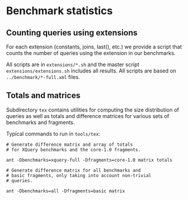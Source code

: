 # Benchmark statistics


## Counting queries using extensions

For each extension (constants, joins, last(), etc.) we provide a script
that counts the number of queries using the extension in our benchmarks.

All scripts are in `extensions/*.sh` and the master script 
`extensions/extensions.sh` includes all results.
All scripts are based on `../benchmark/*-full.xml` files.


## Totals and matrices

Subdirectory `tex` contains utilities for computing the size distribution
of queries as well as totals and difference matrices for various sets
of benchmarks and fragments.

Typical commands to run in `tools/tex`:
```
# Generate difference matrix and array of totals
# for XQuery benchmarks and the core-1.0 fragments.

ant -Dbenchmarks=xquery-full -Dfragments=core-1.0 matrix totals

# Generate difference matrix for all benchmarks and
# basic fragments, only taking into account non-trivial
# queries.

ant -Dbenchmarks=all -Dfragments=basic matrix
```

